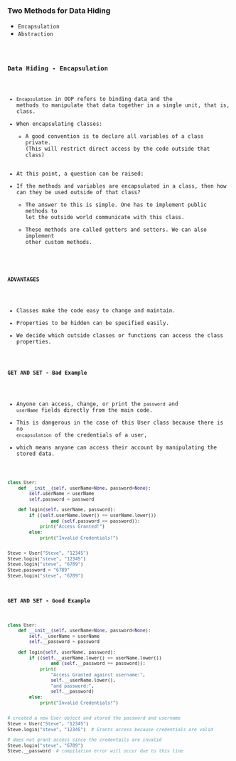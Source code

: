 ### Two Methods for Data Hiding
- <code>Encapsulation</code>
- <code>Abstraction

### Data Hiding - Encapsulation

- <code>Encapsulation</code> in OOP refers to binding data and the methods to manipulate that data together in a single unit, that is, class.
- When encapsulating classes:
    - A good convention is to declare all variables of a class private. (This will restrict direct access by the code outside that class)
- At this point, a question can be raised: 
- If the methods and variables are encapsulated in a class, then how can they be used outside of that class?
    - The answer to this is simple. One has to implement public methods to let the outside world communicate with this class. 
    - These methods are called getters and setters. We can also implement other custom methods.

#### ADVANTAGES

- Classes make the code easy to change and maintain.
- Properties to be hidden can be specified easily.
- We decide which outside classes or functions can access the class properties.

#### GET AND SET - Bad Example 

- Anyone can access, change, or print the <code>password</code> and <code>userName</code> fields directly from the main code.
- This is dangerous in the case of this User class because there is no <code>encapsulation</code> of the credentials of a user, 
- which means anyone can access their account by manipulating the stored data.

```python
class User:
    def __init__(self, userName=None, password=None):
        self.userName = userName
        self.password = password

    def login(self, userName, password):
        if ((self.userName.lower() == userName.lower())
                and (self.password == password)):
            print("Access Granted!")
        else:
            print("Invalid Credentials!")


Steve = User("Steve", "12345")
Steve.login("steve", "12345")
Steve.login("steve", "6789")
Steve.password = "6789"
Steve.login("steve", "6789")

```

#### GET AND SET - Good Example

```python
class User:
    def __init__(self, userName=None, password=None):
        self.__userName = userName
        self.__password = password

    def login(self, userName, password):
        if ((self.__userName.lower() == userName.lower())
                and (self.__password == password)):
            print(
                "Access Granted against username:",
                self.__userName.lower(),
                "and password:",
                self.__password)
        else:
            print("Invalid Credentials!")


# created a new User object and stored the password and username
Steve = User("Steve", "12345")
Steve.login("steve", "12345")  # Grants access because credentials are valid

# does not grant access since the credentails are invalid
Steve.login("steve", "6789")
Steve.__password  # compilation error will occur due to this line
```
